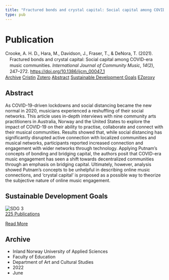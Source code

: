 ```yaml
---
title: "Fractured bonds and crystal capital: Social capital among COVID-era music communities"
type: pub
---
```

<h1>Publication</h1>
<article id="csl-bib-container-V5GS6P93" class="csl-bib-container">
  <div class="csl-bib-body" style="line-height: 1.35; padding-left: 1em; text-indent:-1em;">
  <div class="csl-entry">Crooke, A. H. D., Hara, M., Davidson, J., Fraser, T., &amp; DeNora, T. (2021). Fractured bonds and crystal capital: Social capital among COVID-era music communities. <i>International Journal of Community Music</i>, <i>14</i>(2), 247&#x2013;272. <a href="https://doi.org/10.1386/ijcm_00047_1">https://doi.org/10.1386/ijcm_00047_1</a></div>
</div>
  <div class="csl-bib-buttons">
    <a href="#taxonomy-article-V5GS6P93" class="csl-bib-button">Archive</a>
    <a href="https://app.cristin.no/results/show.jsf?id=2031426" alt="Cristin URL" class="csl-bib-button">Cristin</a>
    <a href="http://zotero.org/groups/5022929/items/V5GS6P93" alt="Zotero URL" class="csl-bib-button">Zotero</a>
    <a href="#abstract-article-V5GS6P93" class="csl-bib-button">Abstract</a>
    <a href="#sdg-article-V5GS6P93" class="csl-bib-button">Sustainable Development Goals</a>
    <a href="http://ezproxy.inn.no/login?url=https://doi.org/10.1386/ijcm_00047_1" class="csl-bib-button">EZproxy</a>
  </div>
  <div id="csl-bib-meta-container-V5GS6P93"></div>
</article>
<div id="csl-bib-meta-V5GS6P93" class="csl-bib-meta">
  <article id="abstract-article-V5GS6P93" class="abstract-article">
    <h1>Abstract</h1>
    As COVID-19-driven lockdowns and social distancing became the new normal in 2020, musicians experienced a reshuffling of their social networks. This article uses in-depth interviews with nine community arts practitioners in Australia, Norway and the United States to explore the impact of COVID-19 on their ability to practise, collaborate and connect with their musical communities. Results showed that, while social distancing has significantly disrupted active connection with localized communities and musical networks, participants reported increased connection and engagement with wider networks through technology. Applying Putnam’s concepts of bonding and bridging capital, the authors posit that COVID-era music engagement has seen a shift towards decentralized communities through an emphasis on bridging capital. Ultimately, however, analysis showed Putnam’s concepts to be unhelpful in describing online music connections, and ‘crystal capital’ is proposed as a possible way to theorize the subjective nature of online music engagement.
  </article>
  <article id="sdg-article-V5GS6P93" class="sdg-article">
    <h1>Sustainable Development Goals</h1>
    <div class="sdg-container"><div id="sdg3" class="sdg">
<img src="{{< params subfolder >}}images/sdg/sdg03_en.png" class="image" alt="SDG 3">
<div class="sdg-overlay">
<a href="{{< params subfolder >}}en/archive/?sdg=3#archive" class="sdg-publication-count"><span>225</span> Publications</a>
<p><a href="https://sdgs.un.org/goals/goal3" class="sdg-read-more">Read More</a></p>
</div>
</div></div>
  </article>
  <article id="taxonomy-article-V5GS6P93" class="taxonomy-article">
    <h1>Archive</h1>
    <ul>
      <li>Inland Norway University of Applied Sciences</li>
      <li>Faculty of Education</li>
      <li>Department of Art and Cultural Studies</li>
      <li>2022</li>
      <li>June</li>
    </ul>
  </article>
</div>
